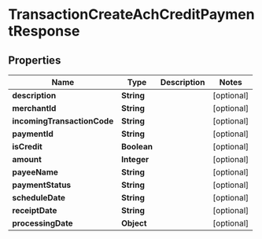 

# TransactionCreateAchCreditPaymentResponse


## Properties

| Name | Type | Description | Notes |
|------------ | ------------- | ------------- | -------------|
|**description** | **String** |  |  [optional] |
|**merchantId** | **String** |  |  [optional] |
|**incomingTransactionCode** | **String** |  |  [optional] |
|**paymentId** | **String** |  |  [optional] |
|**isCredit** | **Boolean** |  |  [optional] |
|**amount** | **Integer** |  |  [optional] |
|**payeeName** | **String** |  |  [optional] |
|**paymentStatus** | **String** |  |  [optional] |
|**scheduleDate** | **String** |  |  [optional] |
|**receiptDate** | **String** |  |  [optional] |
|**processingDate** | **Object** |  |  [optional] |



